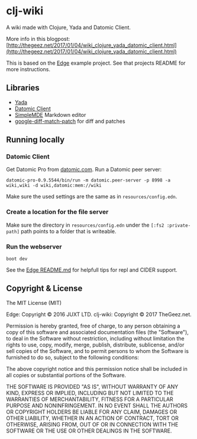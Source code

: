 # clj-wiki

A wiki made with Clojure, Yada and Datomic Client.

More info in this blogpost: [http://thegeez.net/2017/01/04/wiki_clojure_yada_datomic_client.html](http://thegeez.net/2017/01/04/wiki_clojure_yada_datomic_client.html)

This is based on the [Edge](https://github.com/juxt/edge) example project. See that projects README for more instructions.

## Libraries
- [Yada](https://github.com/juxt/yada)
- [Datomic Client](http://www.datomic.com/)
- [SimpleMDE](https://simplemde.com/) Markdown editor
- [google-diff-match-patch](https://bitbucket.org/cowwoc/google-diff-match-patch/wiki/Home) for diff and patches


## Running locally

### Datomic Client
Get Datomic Pro from [datomic.com](http://www.datomic.com/).
Run a Datomic peer server:
```
datomic-pro-0.9.5544/bin/run -m datomic.peer-server -p 8998 -a wiki,wiki -d wiki,datomic:mem://wiki
```
Make sure the used settings are the same as in `resources/config.edn`.

### Create a location for the file server
Make sure the directory in `resources/config.edn` under the `[:fs2 :private-path]` path points to a folder that is writeable.

### Run the webserver
```
boot dev
```
See the [Edge README.md](https://github.com/juxt/edge/blob/master/README.md) for helpfull tips for repl and CIDER support.

## Copyright & License

The MIT License (MIT)

Edge: Copyright © 2016 JUXT LTD.
clj-wiki: Copyright © 2017 TheGeez.net.

Permission is hereby granted, free of charge, to any person obtaining a copy of this software and associated documentation files (the "Software"), to deal in the Software without restriction, including without limitation the rights to use, copy, modify, merge, publish, distribute, sublicense, and/or sell copies of the Software, and to permit persons to whom the Software is furnished to do so, subject to the following conditions:

The above copyright notice and this permission notice shall be included in all copies or substantial portions of the Software.

THE SOFTWARE IS PROVIDED "AS IS", WITHOUT WARRANTY OF ANY KIND, EXPRESS OR IMPLIED, INCLUDING BUT NOT LIMITED TO THE WARRANTIES OF MERCHANTABILITY, FITNESS FOR A PARTICULAR PURPOSE AND NONINFRINGEMENT. IN NO EVENT SHALL THE AUTHORS OR COPYRIGHT HOLDERS BE LIABLE FOR ANY CLAIM, DAMAGES OR OTHER LIABILITY, WHETHER IN AN ACTION OF CONTRACT, TORT OR OTHERWISE, ARISING FROM, OUT OF OR IN CONNECTION WITH THE SOFTWARE OR THE USE OR OTHER DEALINGS IN THE SOFTWARE.
